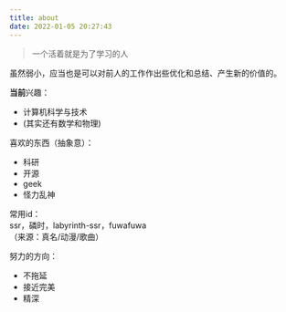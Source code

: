 ```yaml
---
title: about
date: 2022-01-05 20:27:43
---
```

> 一个活着就是为了学习的人

虽然弱小，应当也是可以对前人的工作作出些优化和总结、产生新的价值的。

**当前**兴趣：
- 计算机科学与技术
- (其实还有数学和物理)

喜欢的东西（抽象意）：
- 科研
- 开源
- geek
- 怪力乱神

常用id：  
ssr，磷时，labyrinth-ssr，fuwafuwa  
（来源：真名/动漫/歌曲）

努力的方向：
- 不拖延
- 接近完美
- 精深
